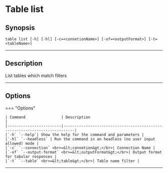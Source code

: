 # Table list
## Synopsis
 <pre><code>table list [-h] [-hl] [-c=&lt;connetionName&gt] [-of=&lt;outputFormat&gt] [-t=&lt;tableName&gt]</code></pre>
___
## Description
List tables which match filters
___
## Options
=== "Options"

    | Command                | Description                                                               |
    |------------------------|---------------------------------------------------------------------------|
    |`-h` `--help`| Show the help for the command and parameters |  
    |`-hl` `--headless` | Run the command in an headless (no user input allowed) mode | 
    |`-c` `--connection` <br>=&lt;connetion&gt;</br>| Connection Name |
    |`-of` `--output-format` <br>=&lt;outputFormat&gt;</br>| Output format for tabular responses |
    |`-t` `--table` <br>=&lt;table&gt;</br>| Table name filter |
___
